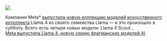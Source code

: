 <!--2025-04-06 12:28:23-->
<div class="yb">
  <div class="rss smaller1 habr"><img src="https://habrastorage.org/getpro/habr/upload_files/e10/cc9/17f/e10cc917f3e00872d50e27cd148dd00f.png" /><p>Компания Meta*&nbsp;<a href="https://ai.meta.com/blog/llama-4-multimodal-intelligence/">выпустила новую коллекцию моделей искусственного интеллекта</a>&nbsp;Llama 4 из своего семейства Llama — и это произошло в субботу. Всего есть четыре новых модели: Llama 4 Scout... <br><a class="light" href="https://habr.com/ru/companies/bothub/news/898034/?utm_source=habrahabr&utm_medium=rss&utm_campaign=898034">Meta выпустила Llama 4, новую серию флагманских моделей AI</a></div>
</div>
